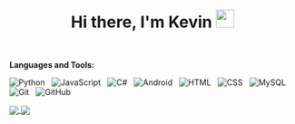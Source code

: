 <h1 align="center">Hi there, I'm Kevin <img
src="https://github.com/blackcater/blackcater/raw/main/images/Hi.gif" height="32" /></h1>

<br />

**Languages and Tools:** 

![Python](https://img.shields.io/badge/-Python-black?logo=Python&style=social)&nbsp;&nbsp;
![JavaScript](https://img.shields.io/badge/-JavaScript-black?logo=javascript&style=social)&nbsp;&nbsp;
![C#](https://img.shields.io/badge/-C-black?logo=c&style=social)&nbsp;&nbsp;
![Android](https://img.shields.io/badge/-Android-black?logo=android&style=social)&nbsp;&nbsp;
![HTML](https://img.shields.io/badge/-HTML5-black?logo=html5&style=social)&nbsp;&nbsp;
![CSS](https://img.shields.io/badge/-CSS3-black?logo=css3&style=social)&nbsp;&nbsp;
![MySQL](https://img.shields.io/badge/-MySQL-black?logo=mysql&style=social)&nbsp;&nbsp;
![Git](https://img.shields.io/badge/-Git-black?logo=git&style=social)&nbsp;&nbsp;
![GitHub](https://img.shields.io/badge/-GitHub-black?logo=github&style=social)&nbsp;&nbsp;


<a href="https://github.com/HighSchoolProgrammer/HighSchoolProgrammer/">
  <img align="center" src="https://github-readme-stats.vercel.app/api?username=kevin909867\&show_icons=true\&show=reviews,discussions_started,discussions_answered,prs_merged,prs_merged_percentage\&rank_icon=percentile\&include_all_commits=true" />
</a>
<a href="https://github.com/HighSchoolProgrammer/HighSchoolProgrammer/">
  <img align="center" src="https://github-readme-stats.vercel.app/api/wakatime?username=kevin909867\&layout=compact" />
</a>

